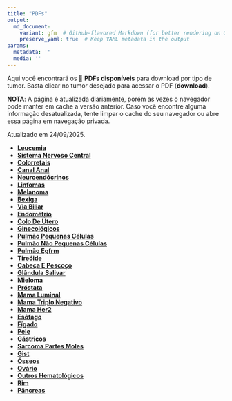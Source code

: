 ```yaml
---
title: "PDFs"
output: 
  md_document:
    variant: gfm  # GitHub-flavored Markdown (for better rendering on GitHub)
    preserve_yaml: true  # Keep YAML metadata in the output
params:
  metadata: ''
  media: ''
---
```


<script async src="https://scripts.simpleanalyticscdn.com/latest.js"></script>

Aqui você encontrará os 📝 **PDFs disponíveis** para download por tipo
de tumor. Basta clicar no tumor desejado para acessar o PDF
(**download**).

**NOTA**: A página é atualizada diariamente, porém as vezes o navegador
pode manter em cache a versão anterior. Caso você encontre alguma
informação desatualizada, tente limpar o cache do seu navegador ou abre
essa página em navegação privada.

Atualizado em 24/09/2025.

- [**Leucemia**](https://coeoralmeds-e768.restdb.io/media/68d37f180d20f7250000ece1?download=true)
- [**Sistema Nervoso
  Central**](https://coeoralmeds-e768.restdb.io/media/68d37f190d20f7250000ece4?download=true)
- [**Colorretais**](https://coeoralmeds-e768.restdb.io/media/68d37f1b0d20f7250000ecea?download=true)
- [**Canal
  Anal**](https://coeoralmeds-e768.restdb.io/media/68d37f1d0d20f7250000eceb?download=true)
- [**Neuroendócrinos**](https://coeoralmeds-e768.restdb.io/media/68d37f1e0d20f7250000eced?download=true)
- [**Linfomas**](https://coeoralmeds-e768.restdb.io/media/68d37f200d20f7250000ecef?download=true)
- [**Melanoma**](https://coeoralmeds-e768.restdb.io/media/68d37f210d20f7250000ecf2?download=true)
- [**Bexiga**](https://coeoralmeds-e768.restdb.io/media/68d37f220d20f7250000ecf4?download=true)
- [**Via
  Biliar**](https://coeoralmeds-e768.restdb.io/media/68d37f230d20f7250000ecf6?download=true)
- [**Endométrio**](https://coeoralmeds-e768.restdb.io/media/68d37f250d20f7250000ecf8?download=true)
- [**Colo De
  Útero**](https://coeoralmeds-e768.restdb.io/media/68d37f260d20f7250000ecfa?download=true)
- [**Ginecológicos**](https://coeoralmeds-e768.restdb.io/media/68d37f270d20f7250000ecfc?download=true)
- [**Pulmão Pequenas
  Células**](https://coeoralmeds-e768.restdb.io/media/68d37f290d20f7250000ecfe?download=true)
- [**Pulmão Não Pequenas
  Células**](https://coeoralmeds-e768.restdb.io/media/68d37f2a0d20f7250000ed00?download=true)
- [**Pulmão
  Egfrm**](https://coeoralmeds-e768.restdb.io/media/68d37f2b0d20f7250000ed02?download=true)
- [**Tireóide**](https://coeoralmeds-e768.restdb.io/media/68d37f2e0d20f7250000ed06?download=true)
- [**Cabeça E
  Pescoço**](https://coeoralmeds-e768.restdb.io/media/68d37f2f0d20f7250000ed07?download=true)
- [**Glândula
  Salivar**](https://coeoralmeds-e768.restdb.io/media/68d37f300d20f7250000ed0a?download=true)
- [**Mieloma**](https://coeoralmeds-e768.restdb.io/media/68d37f320d20f7250000ed0c?download=true)
- [**Próstata**](https://coeoralmeds-e768.restdb.io/media/68d37f330d20f7250000ed0e?download=true)
- [**Mama
  Luminal**](https://coeoralmeds-e768.restdb.io/media/68d37f360d20f7250000ed12?download=true)
- [**Mama Triplo
  Negativo**](https://coeoralmeds-e768.restdb.io/media/68d37f370d20f7250000ed14?download=true)
- [**Mama
  Her2**](https://coeoralmeds-e768.restdb.io/media/68d37f380d20f7250000ed16?download=true)
- [**Esôfago**](https://coeoralmeds-e768.restdb.io/media/68d37f3a0d20f7250000ed18?download=true)
- [**Fígado**](https://coeoralmeds-e768.restdb.io/media/68d37f3b0d20f7250000ed19?download=true)
- [**Pele**](https://coeoralmeds-e768.restdb.io/media/68d37f3c0d20f7250000ed1c?download=true)
- [**Gástricos**](https://coeoralmeds-e768.restdb.io/media/68d37f3e0d20f7250000ed1e?download=true)
- [**Sarcoma Partes
  Moles**](https://coeoralmeds-e768.restdb.io/media/68d37f3f0d20f7250000ed20?download=true)
- [**Gist**](https://coeoralmeds-e768.restdb.io/media/68d37f400d20f7250000ed22?download=true)
- [**Ósseos**](https://coeoralmeds-e768.restdb.io/media/68d37f420d20f7250000ed24?download=true)
- [**Ovário**](https://coeoralmeds-e768.restdb.io/media/68d37f430d20f7250000ed26?download=true)
- [**Outros
  Hematológicos**](https://coeoralmeds-e768.restdb.io/media/68d37f440d20f7250000ed2c?download=true)
- [**Rim**](https://coeoralmeds-e768.restdb.io/media/68d37f460d20f7250000ed2e?download=true)
- [**Pâncreas**](https://coeoralmeds-e768.restdb.io/media/68d37f470d20f7250000ed30?download=true)
